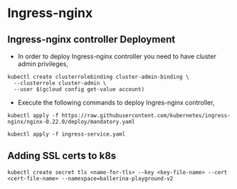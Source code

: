 # Ingress-nginx 

## Ingress-nginx controller Deployment
* In order to deploy Ingress-nginx controller you need to have cluster admin privileges,

```
kubectl create clusterrolebinding cluster-admin-binding \
  --clusterrole cluster-admin \
  --user $(gcloud config get-value account)
```

* Execute the following commands to deploy Ingres-nginx controller,
```
kubectl apply -f https://raw.githubusercontent.com/kubernetes/ingress-nginx/nginx-0.22.0/deploy/mandatory.yaml

kubectl apply -f ingress-service.yaml
```

## Adding SSL certs to k8s 

```
kubectl create secret tls <name-for-tls> --key <key-file-name> --cert <cert-file-name> --namespace=ballerina-playground-v2

```




